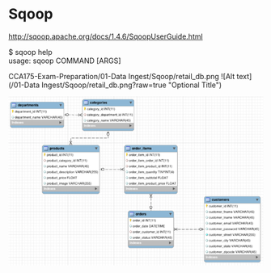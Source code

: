 # Sqoop

http://sqoop.apache.org/docs/1.4.6/SqoopUserGuide.html

$ sqoop help <br />
usage: sqoop COMMAND [ARGS] 

CCA175-Exam-Preparation/01-Data Ingest/Sqoop/retail_db.png
![Alt text](/01-Data Ingest/Sqoop/retail_db.png?raw=true "Optional Title")
<p align="center">
  <img src="01-Data Ingest/Sqoop/retail_db.png">
</p>
